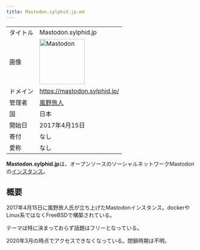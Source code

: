 ```yaml
---
title: Mastodon.sylphid.jp.md
---
```

<div>

|          |                                                                                                                                                                                                                                                                                                        |
|----------|--------------------------------------------------------------------------------------------------------------------------------------------------------------------------------------------------------------------------------------------------------------------------------------------------------|
| タイトル | Mastodon.sylphid.jp                                                                                                                                                                                                                                                                                    |
| 画像     | [<img src="/images/thumb/0/00/Mastodon_logo.png/120px-Mastodon_logo.png" srcset="/images/thumb/0/00/Mastodon_logo.png/180px-Mastodon_logo.png 1.5x, /images/0/00/Mastodon_logo.png 2x" width="120" height="120" alt="Mastodon" />](/%E3%83%95%E3%82%A1%E3%82%A4%E3%83%AB:Mastodon_logo.png "Mastodon") |
| ドメイン | <a href="https://mastodon.sylphid.jp/" rel="nofollow">https://mastodon.sylphid.jp/</a>                                                                                                                                                                                                                 |
| 管理者   | <a href="https://mastodon.sylphid.jp/@tabito" rel="nofollow">風野旅人</a>                                                                                                                                                                                                                              |
| 国       | 日本                                                                                                                                                                                                                                                                                                   |
| 開始日   | 2017年4月15日                                                                                                                                                                                                                                                                                          |
| 寄付     | なし                                                                                                                                                                                                                                                                                                   |
| 愛称     | なし                                                                                                                                                                                                                                                                                                   |

**Mastodon.sylphid.jp**は、オープンソースのソーシャルネットワークMastodonの[インスタンス](/%E3%82%A4%E3%83%B3%E3%82%B9%E3%82%BF%E3%83%B3%E3%82%B9 "インスタンス")。

## 概要

2017年4月15日に風野旅人氏が立ち上げたMastodonインスタンス。dockerやLinux系ではなくFreeBSDで構築されている。

テーマは特に決まっておらず話題はフリーとなっている。

2020年3月の時点でアクセスできなくなっている。閉鎖時期は不明。

</div>
